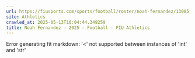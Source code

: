 ```yaml
---
url: https://fiusports.com/sports/football/roster/noah-fernandez/13085
site: Athletics
crawled_at: 2025-05-13T10:04:44.349259
title: Noah Fernandez - 2025 - Football - FIU Athletics
---
```


Error generating fit markdown: '<' not supported between instances of 'int' and 'str'
